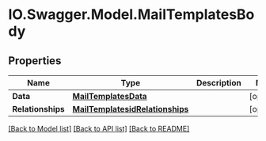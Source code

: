 # IO.Swagger.Model.MailTemplatesBody
## Properties

Name | Type | Description | Notes
------------ | ------------- | ------------- | -------------
**Data** | [**MailTemplatesData**](MailTemplatesData.md) |  | [optional] 
**Relationships** | [**MailTemplatesidRelationships**](MailTemplatesidRelationships.md) |  | [optional] 

[[Back to Model list]](../README.md#documentation-for-models) [[Back to API list]](../README.md#documentation-for-api-endpoints) [[Back to README]](../README.md)

